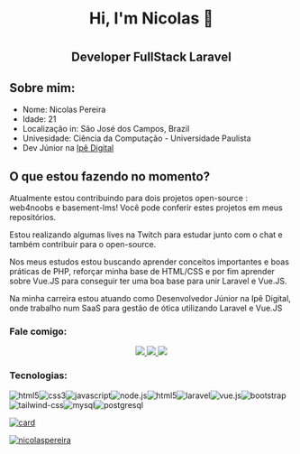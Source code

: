 <h1 align="center"> Hi, I'm Nicolas 👋 <h1>
<h2 align="center"> Developer FullStack Laravel </h2>
<h2> Sobre mim: </h2>
<div>
    <ul>
        <li>
            Nome: Nicolas Pereira
        </li>
        <li>
            Idade: 21
        </li>
        <li>
            Localização in: São José dos Campos, Brazil
        </li>
        <li>
            Univesidade: Ciência da Computação - Universidade Paulista
        </li>
        <li>
            Dev Júnior na 
            <a href="https://ipe.digital/">Ipê Digital</a>
        </li>
    <ul>
</div>
<h2> O que estou fazendo no momento? </h2>
<div>
<p>
    Atualmente estou contribuindo para dois projetos open-source : web4noobs e basement-lms! Você pode conferir estes projetos em meus repositórios.
</p>
<p>
    Estou realizando algumas lives na Twitch para estudar junto com o chat e também contribuir para o open-source.
</p>
<p>
    Nos meus estudos estou buscando aprender conceitos importantes e boas práticas de PHP, reforçar minha base de HTML/CSS e por fim aprender sobre Vue.JS para conseguir ter uma boa base para unir Laravel e Vue.JS.
</p>

<p>
    Na minha carreira estou atuando como Desenvolvedor Júnior na Ipê Digital, onde trabalho num SaaS para gestão de ótica utilizando Laravel e Vue.JS
</p>
</div>
<h3> Fale comigo: </h3>
<div align="center">
    <a target='_blank' href="https://www.linkedin.com/in/nicolas-pereira/">
        <img src="https://img.shields.io/badge/LinkedIn-0077B5?style=for-the-badge&logo=linkedin&logoColor=white">
    </a>
    <a target='_blank' href="https://twitch.tv/nicolaspereiradev">
        <img src="https://img.shields.io/badge/Twitch-9146FF?style=for-the-badge&logo=twitch&logoColor=white">
    </a>
    <a target='_blank' href="https://twitter.com/devnic_">
        <img src="https://img.shields.io/badge/Twitter-1DA1F2?style=for-the-badge&logo=twitter&logoColor=white">
    </a>
</div>
<h3 align="left">Tecnologias:</h3>
<img src="https://img.shields.io/badge/HTML5-E34F26?style=for-the-badge&logo=html5&logoColor=white" alt="html5"><img src="https://img.shields.io/badge/CSS3-1572B6?style=for-the-badge&logo=css3&logoColor=white" alt="css3"><img src="https://img.shields.io/badge/JavaScript-F7DF1E?style=for-the-badge&logo=javascript&logoColor=black" alt="javascript"><img src="https://img.shields.io/badge/Node.js-43853D?style=for-the-badge&logo=node.js&logoColor=white" alt="node.js"><img src="https://img.shields.io/badge/PHP-777BB4?style=for-the-badge&logo=php&logoColor=white" alt="html5"><img src="https://img.shields.io/badge/Laravel-FF2D20?style=for-the-badge&logo=laravel&logoColor=white" alt="laravel"><img src="https://img.shields.io/badge/Vue.js-35495E?style=for-the-badge&logo=vue.js&logoColor=4FC08D" alt="vue.js"><img src="https://img.shields.io/badge/Bootstrap-563D7C?style=for-the-badge&logo=bootstrap&logoColor=white" alt="bootstrap"><img src="https://img.shields.io/badge/Tailwind_CSS-38B2AC?style=for-the-badge&logo=tailwind-css&logoColor=white" alt="tailwind-css"><img src="https://img.shields.io/badge/MySQL-00000F?style=for-the-badge&logo=mysql&logoColor=white" alt="mysql"><img src="https://img.shields.io/badge/PostgreSQL-316192?style=for-the-badge&logo=postgresql&logoColor=white" alt="postgresql">

[![card](https://github-readme-stats.vercel.app/api?username=nicolaspereira&theme=tokyonight)](https://github.com/nicolaspereira/)

[![nicolaspereira](https://github-readme-stats.vercel.app/api/top-langs/?username=nicolaspereira&hide=html&layout=compact&theme=tokyonight)](https://github.com/nicolaspereira/)